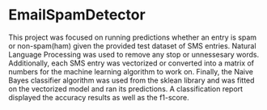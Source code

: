 # EmailSpamDetector
This project was focused on running predictions whether an entry is spam or non-spam(ham) given the provided test dataset of SMS entries.
Natural Language Processing was used to remove any stop or unnessesary words. Additionally, each SMS entry was vectorized or converted into a matrix of numbers for the machine learning algorithm to work on.
Finally, the Naive Bayes classifier algorithm was used from the sklean library and was fitted on the vectorized model and ran its predictions. 
A classification report displayed the accuracy results as well as the f1-score.
